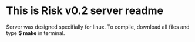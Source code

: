 # This is Risk v0.2 server readme

Server was designed specifially for linux. 
To compile, download all files and type **$ make** in terminal.
